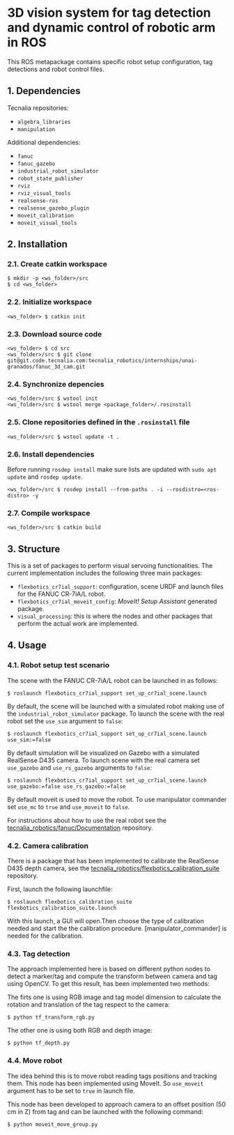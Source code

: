 # 3D vision system for tag detection and dynamic control of robotic arm in ROS

This ROS metapackage contains specific robot setup configuration, tag detections  and robot control files.

## 1. Dependencies

Tecnalia repositories:

* `algebra_libraries`
* `manipulation`


Additional dependencies:

* `fanuc`
* `fanuc_gazebo`
* `industrial_robot_simulator`
* `robot_state_publisher`
* `rviz`
* `rviz_visual_tools`
* `realsense-ros`
* `realsense_gazebo_plugin`
* `moveit_calibration`
* `moveit_visual_tools`

## 2. Installation

### 2.1. Create catkin workspace

```shell
$ mkdir -p <ws_folder>/src
$ cd <ws_folder>
```

### 2.2. Initialize workspace

```shell
<ws_folder> $ catkin init
```

### 2.3. Download source code

```shell
<ws_folder> $ cd src
<ws_folder>/src $ git clone git@git.code.tecnalia.com:tecnalia_robotics/internships/unai-granados/fanuc_3d_cam.git
```

### 2.4. Synchronize depencies

```shell
<ws_folder>/src $ wstool init
<ws_folder>/src $ wstool merge <package_folder>/.rosinstall
```

### 2.5. Clone repositories defined in the `.rosinstall` file                                                                                                                                                                                                                              
```shell
<ws_folder>/src $ wstool update -t .
```

### 2.6. Install dependencies

Before running `rosdep install` make sure lists are updated with `sudo apt update` and `rosdep update`.

```shell
<ws_folder>/src $ rosdep install --from-paths . -i --rosdistro=<ros-distro> -y
```

### 2.7. Compile workspace

```shell
<ws_folder>/src $ catkin build
```

## 3. Structure

This is a set of packages to perform  visual servoing functionalities. The current implementation includes the following three main packages:

* `flexbotics_cr7ial_support`: configuration, scene URDF and launch files for the FANUC CR-7iA/L robot.
* `flexbotics_cr7ial_moveit_config`: *MoveIt! Setup Assistant* generated package.
* `visual_processing`: this is where the nodes and other packages that perform the actual work are implemented.


## 4. Usage

### 4.1. Robot setup test scenario

The scene with the FANUC CR-7iA/L robot can be launched in as follows:

```shell
$ roslaunch flexbotics_cr7ial_support set_up_cr7ial_scene.launch
```

By default, the scene will be launched with a simulated robot making use of the `industrial_robot_simulator` package. To launch the scene with the real robot set the `use_sim` argument to `false`:

```shell
$ roslaunch flexbotics_cr7ial_support set_up_cr7ial_scene.launch use_sim:=false
```

By default simulation will be visualized on Gazebo with a simulated RealSense D435 camera. To launch scene with the real camera set `use_gazebo` and `use_rs_gazebo` arguments to `false`:

```shell
$ roslaunch flexbotics_cr7ial_support set_up_cr7ial_scene.launch use_gazebo:=false use_rs_gazebo:=false
```

By default moveit is used to move the robot. To use manipulator commander set `use_mc` to `true` and  `use_moveit` to `false`.


For instructions about how to use the real robot see the [tecnalia_robotics/fanuc/Documentation](https://git.code.tecnalia.com/tecnalia_robotics/fanuc/documentation) repository.

### 4.2. Camera calibration

There is a package that has been implemented to calibrate the RealSense D435 depth camera, see the [tecnalia_robotics/flexbotics_calibration_suite](https://git.code.tecnalia.com/tecnalia_robotics/flexbotics_calibration_suite) repository.

First, launch the following launchfile:

```shell
$ roslaunch flexbotics_calibration_suite flexbotics_calibration_suite.launch
```
With this launch, a GUI will open.Then choose the type of calibration needed and start the the calibration procedure. [manipulator_commander] is needed for the calibration.

### 4.3. Tag detection

The approach implemented here is based on different python nodes to detect a marker/tag and compute the transform between camera and tag using OpenCV. To get this result, has been implemented two methods:

The firts one is using RGB image and tag model dimension to calculate the rotation and translation of the tag respect to the camera:

```shell
$ python tf_transform_rgb.py
```
The other one is using both RGB and depth image:

```shell
$ python tf_depth.py
```

### 4.4. Move robot 

The idea behind this is to move robot reading tags positions and tracking them. This node has been implemented using MoveIt. So `use_moveit` argument has to be set to `true` in launch file.

This node has been developed to approach camera to an offset position (50 cm in Z) from tag and can be launched with the following command:

```shell
$ python moveit_move_group.py 
```

